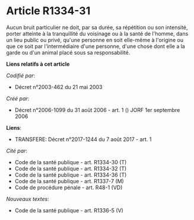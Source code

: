 # Article R1334-31

Aucun bruit particulier ne doit, par sa durée, sa répétition ou son intensité, porter atteinte à la tranquillité du voisinage
ou à la santé de l'homme, dans un lieu public ou privé, qu'une personne en soit elle-même à l'origine ou que ce soit par
l'intermédiaire d'une personne, d'une chose dont elle a la garde ou d'un animal placé sous sa responsabilité.

**Liens relatifs à cet article**

_Codifié par_:

  - Décret n°2003-462 du 21 mai 2003

_Créé par_:

  - Décret n°2006-1099 du 31 août 2006 - art. 1 () JORF 1er septembre 2006

**Liens**:

  - TRANSFERE: Décret n°2017-1244 du 7 août 2017 - art. 1

_Cité par_:

  - Code de la santé publique - art. R1334-30 (T)
  - Code de la santé publique - art. R1334-32 (T)
  - Code de la santé publique - art. R1334-36 (T)
  - Code de la santé publique - art. R1337-7 (M)
  - Code de procédure pénale - art. R48-1 (VD)

_Nouveaux textes_:

  - Code de la santé publique - art. R1336-5 (V)
